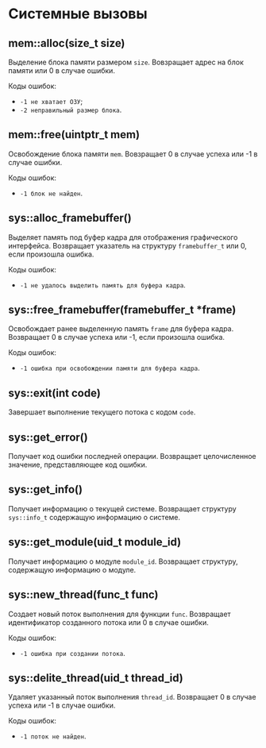 # Системные вызовы

## mem::alloc(size_t size)

Выделение блока памяти размером `size`. 
Вовзращает адрес на блок памяти или 0 в случае ошибки.

Коды ошибок:

- `-1 не хватает ОЗУ`;
- `-2 неправильный размер блока`.

## mem::free(uintptr_t mem)

Освобождение блока памяти `mem`. 
Вовзращает 0 в случае успеха или -1 в случае ошибки.

Коды ошибок:

-  `-1 блок не найден`.


## sys::alloc_framebuffer()

Выделяет память под буфер кадра для отображения графического интерфейса. 
Возвращает указатель на структуру `framebuffer_t` или 0, если произошла ошибка. 

Коды ошибок:

- `-1 не удалось выделить память для буфера кадра`.

## sys::free_framebuffer(framebuffer_t *frame)

Освобождает ранее выделенную память `frame` для буфера кадра. Возвращает 0 в случае успеха или -1, если произошла ошибка.

Коды ошибок:

- `-1 ошибка при освобождении памяти для буфера кадра`.

## sys::exit(int code)

Завершает выполнение текущего потока с кодом `code`.

## sys::get_error()

Получает код ошибки последней операции. Возвращает целочисленное значение, представляющее код ошибки.

## sys::get_info()

Получает информацию о текущей системе. Возвращает структуру `sys::info_t` содержащую информацию о системе.

## sys::get_module(uid_t module_id)

Получает информацию о модуле `module_id`. Возвращает структуру, содержащую информацию о модуле.

## sys::new_thread(func_t func)

Создает новый поток выполнения для функции `func`. Возвращает идентификатор созданного потока или 0 в случае ошибки.

Коды ошибок:

- `-1 ошибка при создании потока`.

## sys::delite_thread(uid_t thread_id)

Удаляет указанный поток выполнения `thread_id`. Возвращает 0 в случае успеха или -1 в случае ошибки.

Коды ошибок:

- `-1 поток не найден`.

<!--
## sys::get_time()

Получает текущее время системы в формате timestamp. Возвращает целое число, представляющее количество секунд с начала эпохи.

## sys::set_alarm(time_t time, func_t func)

Устанавливает сигнал будильника на время time. При наступлении указанного времени будет вызвана функция func.

Коды ошибок:

- `-1 ошибка при установке сигнала будильника`.
-->
